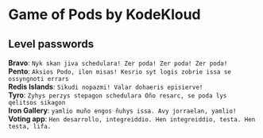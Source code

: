 # Game of Pods by KodeKloud

## Level passwords
**Bravo**: `Nyk skan jiva schedulara! Zer poda! Zer poda! Zer poda!`\
**Pento**: `Aksios Podo, ilon misas! Kesrio syt logis zobrie issa se ossyngnoti errars`\
**Redis Islands**: `Sikudi nopazmi! Valar dohaeris episierve!`\
**Tyro**: `Zyhys perzys stepagon schedulara Oño resarc, se poda lys qelitsos sikagon`\
**Iron Gallery**: `yamlio muño engos ñuhys issa. Avy jorraelan, yamlio!`\
**Voting app**: `Hen desarrollo, integreiddio. Hen integreiddio, testa. Hen testa, lifa.`

